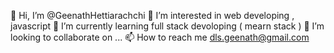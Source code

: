 👋 Hi, I’m @GeenathHettiarachchi
👀 I’m interested in web developing , javascript
🌱 I’m currently learning full stack devoloping ( mearn stack )
💞️ I’m looking to collaborate on ...
📫 How to reach me dls.geenath@gmail.com
